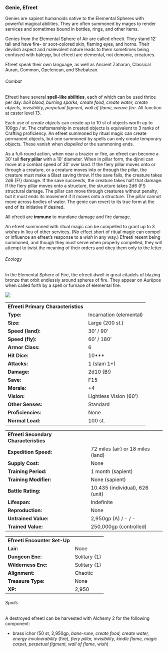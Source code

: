 ### Genie, Efreet

Genies are sapient humanoids native to the Elemental Spheres with powerful magical abilities. They are often summoned by mages to render services and sometimes bound in bottles, rings, and other items.

Genies from the Elemental Sphere of Air are called efreeti. They stand 12’ tall and have fire- or soot-colored skin, flaming eyes, and horns. Their devilish aspect and malevolent nature leads to them sometimes being confused with báleygr, but efreeti are elemental, not demonic, creatures.

Efreet speak their own language, as well as Ancient Zaharan, Classical Auran, Common, Opelenean, and Shebatean.

###### Combat

Efreeti have several **spell-like abilities**, each of which can be used thrice per day: *boil blood, burning sparks, create food, create water, create objects, invisibility, perpetual figment, wall of flame, weave fire*. All function at caster level 13.

Each use of *create objects* can create up to 10 st of objects worth up to 100gp / st. The craftsmanship in created objects is equivalent to 3 ranks of Crafting proficiency. An efreet summoned by ritual magic can create permanent objects, but one summoned by spells can only create temporary objects. These vanish when *dispelled* or the summoning ends.

As a full-round action, when near a brazier or fire, an efreet can become a 30’ tall **fiery pillar** with a 10’ diameter. When in pillar form, the djinni can move at a combat speed of 30’ over land. If the fiery pillar moves onto or through a creature, or a creature moves into or through the pillar, the creature must make a Blast saving throw. If the save fails, the creature takes 2d6 {F!} damage. If the save succeeds, the creature takes half that damage. If the fiery pillar moves onto a structure, the structure takes 2d6 {F!} structural damage. The pillar can move through creatures without penalty, but it must ends its movement if it moves onto a structure. The pillar cannot move across bodies of water. The genie can revert to its true form at the end of its initiative if desired.

All efreeti are **immune** to mundane damage and fire damage.

An efreet summoned with ritual magic can be compelled to grant up to 3 *wishes* in lieu of other services. (No effect short of ritual magic can compel or influence an efreet’s response to a *wish* in any way.) Efreeti resent being summoned, and though they must serve when properly compelled, they will attempt to twist the meaning of their orders and obey them only to the letter.

###### Ecology

In the Elemental Sphere of Fire, the efreeti dwell in great citadels of blazing bronze that orbit endlessly around spheres of fire. They appear on Aurëpos when called forth by a spell or furnace of elemental fire.

![](data:image/png;base64...)

|  |  |
| --- | --- |
| **Efreeti Primary Characteristics** | |
| **Type:** | Incarnation (elemental) |
| **Size:** | Large (200 st.) |
| **Speed (land):** | 30’ / 90’ |
| **Speed (fly):** | 60’ / 180’ |
| **Armor Class:** | 6 |
| **Hit Dice:** | 10\*\*\* |
| **Attacks:** | 1 (slam 1+) |
| **Damage:** | 2d10 {B!} |
| **Save:** | F15 |
| **Morale:** | +4 |
| **Vision:** | Lightless Vision (60’) |
| **Other Senses:** | Standard |
| **Proficiencies:** | None |
| **Normal Load:** | 100 st. |

|  |  |
| --- | --- |
| **Efreeti Secondary Characteristics** | |
| **Expedition Speed:** | 72 miles (air) or 18 miles (land) |
| **Supply Cost:** | None |
| **Training Period:** | 1 month (sapient) |
| **Training Modifier:** | None (sapient) |
| **Battle Rating:** | 10.435 (individual), 626 (unit) |
| **Lifespan:** | Indefinite |
| **Reproduction:** | None |
| **Untrained Value:** | 2,950gp (A) / - / - |
| **Trained Value:** | 250,000gp (controlled) |

|  |  |
| --- | --- |
| **Efreeti Encounter Set-Up** | |
| **Lair:** | None |
| **Dungeon Enc:** | Solitary (1) |
| **Wilderness Enc:** | Solitary (1) |
| **Alignment:** | Chaotic |
| **Treasure Type:** | None |
| **XP:** | 2,950 |

###### Spoils

A destroyed efreeti can be harvested with Alchemy 2 for the following component:

* brass ichor (50 st, 2,950gp, *bane-rune, create food, create water, energy invulnerability* (fire), *fiery pillar, invisibility, kindle flame, magic carpet, perpetual figment, wall of flame, wish*)
